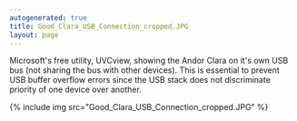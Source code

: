 ```yaml
---
autogenerated: true
title: Good_Clara_USB_Connection_cropped.JPG
layout: page
---
```


Microsoft's free utility, UVCview, showing the Andor Clara on it's own
USB bus (not sharing the bus with other devices). This is essential to
prevent USB buffer overflow errors since the USB stack does not
discriminate priority of one device over another.

{% include img src="Good_Clara_USB_Connection_cropped.JPG" %}

